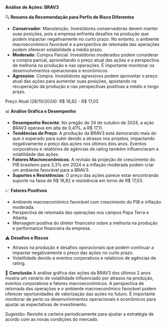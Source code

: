 **Análise de Ações: BRAV3**

🔍 **Resumo da Recomendação para Perfis de Risco Diferentes**
- **Conservador**: Manutenção. Investidores conservadores devem manter suas posições, pois a empresa enfrenta desafios na produção que podem impactar negativamente no curto prazo. No entanto, o ambiente macroeconômico favorável e a perspectiva de retomada das operações podem oferecer estabilidade a médio prazo.
- **Moderado**: Compra Parcial. Investidores moderados podem considerar a compra parcial, aproveitando o preço atual das ações e a perspectiva de melhoria na produção e nas operações. É importante monitorar os desenvolvimentos operacionais e econômicos.
- **Agressivo**: Compra. Investidores agressivos podem aproveitar o preço atual das ações para aumentar suas posições, apostando na recuperação da produção e nas perspectivas positivas a médio e longo prazo.

Preço Atual (28/10/2024): R$ 16,82 - R$ 17,03

📊 **Análise Gráfica e Desempenho**
- **Desempenho Recente**: No pregão de 24 de outubro de 2024, a ação BRAV3 operava em alta de 0,41%, a R$ 17,11.
- **Tendências de Preço**: A produção da BRAV3 está demorando mais do que o esperado para subir devido a atrasos nos projetos, impactando negativamente o preço das ações nos últimos dois anos. Eventos corporativos e relatórios de agências de rating também influenciaram a volatilidade das ações.
- **Fatores Macroeconômicos**: A revisão da projeção de crescimento do PIB brasileiro para 3,3% em 2024 e a inflação moderada podem criar um ambiente favorável para a BRAV3.
- **Suportes e Resistências**: O preço das ações parece estar encontrando suporte na faixa de R$ 16,82 e resistência em torno de R$ 17,03.

📈 **Fatores Positivos**
- Ambiente macroeconômico favorável com crescimento do PIB e inflação moderada.
- Perspectiva de retomada das operações nos campos Papa Terra e Atlanta.
- Mensagem positiva do diretor financeiro sobre a melhoria na produção e performance financeira da empresa.

⚠️ **Desafios e Riscos**
- Atrasos na produção e desafios operacionais que podem continuar a impactar negativamente o preço das ações no curto prazo.
- Volatilidade devido a eventos corporativos e relatórios de agências de rating.

📌 **Conclusão**
A análise gráfica das ações da BRAV3 dos últimos 2 anos mostra um cenário de volatilidade influenciado por atrasos na produção, eventos corporativos e fatores macroeconômicos. A perspectiva de retomada das operações e o ambiente macroeconômico favorável podem oferecer oportunidades de valorização das ações no futuro. É importante monitorar de perto os desenvolvimentos operacionais e econômicos para ajustar as expectativas de investimento.

Sugestão: Revisite a carteira periodicamente para ajustar a estratégia de acordo com as novas condições do mercado.